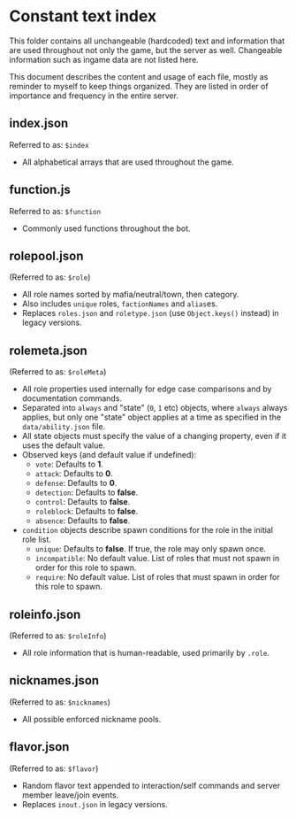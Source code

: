 # Constant text index

This folder contains all unchangeable (hardcoded) text and information that are used throughout not only the game, but the server as well. Changeable information such as ingame data are not listed here.

This document describes the content and usage of each file, mostly as reminder to myself to keep things organized. They are listed in order of importance and frequency in the entire server.

## index.json
Referred to as: `$index`
- All alphabetical arrays that are used throughout the game.

## function.js
Referred to as: `$function`
- Commonly used functions throughout the bot.

## rolepool.json
(Referred to as: `$role`)
- All role names sorted by mafia/neutral/town, then category.
- Also includes `unique` roles, `factionNames` and `alias`es.
- Replaces `roles.json` and `roletype.json` (use `Object.keys()` instead) in legacy versions.

## rolemeta.json
(Referred to as: `$roleMeta`)
- All role properties used internally for edge case comparisons and by documentation commands.
- Separated into `always` and "state" (`0`, `1` etc) objects, where `always` always applies, but only one "state" object applies at a time as specified in the `data/ability.json` file.
- All state objects must specify the value of a changing property, even if it uses the default value.
- Observed keys (and default value if undefined):
  - `vote`: Defaults to **1**.
  - `attack`: Defaults to **0**.
  - `defense`: Defaults to **0**.
  - `detection`: Defaults to **false**.
  - `control`: Defaults to **false**.
  - `roleblock`: Defaults to **false**.
  - `absence`: Defaults to **false**.
- `condition` objects describe spawn conditions for the role in the initial role list.
  - `unique`: Defaults to **false**. If true, the role may only spawn once.
  - `incompatible`: No default value. List of roles that must not spawn in order for this role to spawn.
  - `require`: No default value. List of roles that must spawn in order for this role to spawn.

## roleinfo.json
(Referred to as: `$roleInfo`)
- All role information that is human-readable, used primarily by `.role`.

## nicknames.json
(Referred to as: `$nicknames`)
- All possible enforced nickname pools.

## flavor.json
(Referred to as: `$flavor`)
- Random flavor text appended to interaction/self commands and server member leave/join events.
- Replaces `inout.json` in legacy versions.
